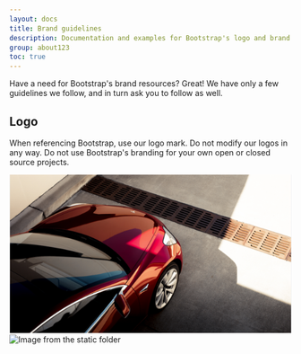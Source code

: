 ```yaml
---
layout: docs
title: Brand guidelines
description: Documentation and examples for Bootstrap's logo and brand usage guidelines.
group: about123
toc: true
---
```


Have a need for Bootstrap's brand resources? Great! We have only a few guidelines we follow, and in turn ask you to follow as well.

## Logo

When referencing Bootstrap, use our logo mark. Do not modify our logos in any way. Do not use Bootstrap's branding for your own open or closed source projects.

![Image from the local folder](images/tesla.png "Tesla img")
![Image from the static folder](/images/earth-day-2023-1.webp "Tesla img")